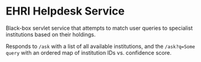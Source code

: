 EHRI Helpdesk Service
=========

Black-box servlet service that attempts to match user queries to specialist institutions
 based on their holdings.
 
Responds to `/ask` with a list of all available institutions, and the `/ask?q=Some query`
with an ordered map of institution IDs vs. confidence score.
